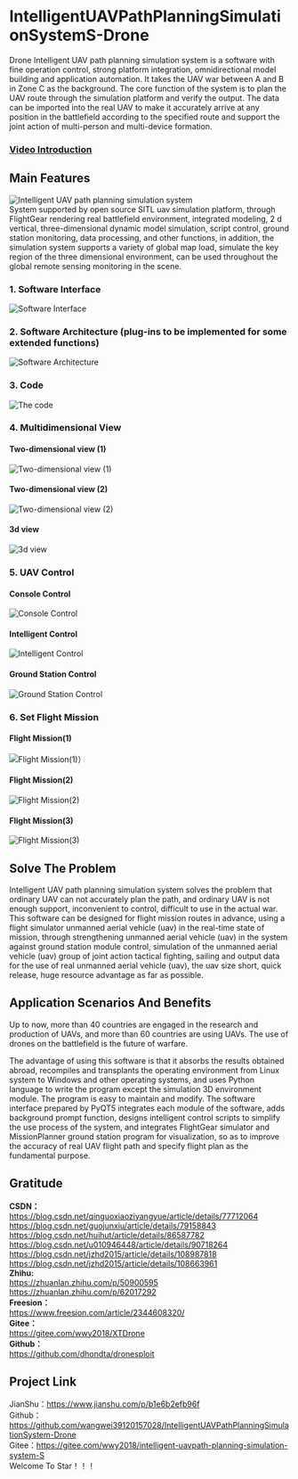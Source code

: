 # IntelligentUAVPathPlanningSimulationSystemS-Drone
Drone  Intelligent UAV path planning simulation system is a software with fine operation control, strong platform integration, omnidirectional model building and application automation. It takes the UAV war between A and B in Zone C as the background. The core function of the system is to plan the UAV route through the simulation platform and verify the output. The data can be imported into the real UAV to make it accurately arrive at any position in the battlefield according to the specified route and support the joint action of multi-person and multi-device formation.
### [Video Introduction](https://www.yuque.com/u12074055/kb/qqkaw9)
## Main Features
![Intelligent UAV path planning simulation system](https://images.gitee.com/uploads/images/2021/0125/233607_f09b2d25_2323666.jpeg "13.jpg")<br>
System supported by open source SITL uav simulation platform, through FlightGear rendering real battlefield environment, integrated modeling, 2 d vertical, three-dimensional dynamic model simulation, script control, ground station monitoring, data processing, and other functions, in addition, the simulation system supports a variety of global map load, simulate the key region of the three dimensional environment, can be used throughout the global remote sensing monitoring in the scene.
### 1. Software Interface
![Software Interface](https://images.gitee.com/uploads/images/2021/0125/233744_ba69880f_2323666.png "1.png")
### 2. Software Architecture (plug-ins to be implemented for some extended functions)
![Software Architecture](https://images.gitee.com/uploads/images/2021/0125/233759_e596a868_2323666.png "2.png")
### 3. Code
![The code](https://images.gitee.com/uploads/images/2021/0125/233814_c0aa0ba5_2323666.png "3.png")
### 4. Multidimensional View
#### Two-dimensional view (1)
![Two-dimensional view (1)](https://images.gitee.com/uploads/images/2021/0125/233838_febcde95_2323666.png "4.png")
#### Two-dimensional view (2)
![Two-dimensional view (2)](https://images.gitee.com/uploads/images/2021/0125/233900_9a21536c_2323666.png "5.png")
#### 3d view
![3d view](https://images.gitee.com/uploads/images/2021/0125/233925_c9f2e081_2323666.png "6.png")
### 5. UAV Control
#### Console Control
![ Console Control](https://images.gitee.com/uploads/images/2021/0125/233942_e93cbff8_2323666.png "7.png")
#### Intelligent Control
![Intelligent Control](https://images.gitee.com/uploads/images/2021/0126/181402_cd1f8329_2323666.png "改git.png")
#### Ground Station Control
![Ground Station Control](https://images.gitee.com/uploads/images/2021/0125/234015_bc90af97_2323666.png "9.png")
### 6. Set Flight Mission
#### Flight Mission(1)
![Flight Mission(1)）](https://images.gitee.com/uploads/images/2021/0125/234038_f5448a7f_2323666.png "10.png")
#### Flight Mission(2)
![Flight Mission(2)](https://images.gitee.com/uploads/images/2021/0125/234057_37ff1cc1_2323666.png "11.png")
#### Flight Mission(3)
![Flight Mission(3)](https://images.gitee.com/uploads/images/2021/0125/234121_a8022c2e_2323666.png "12.png")
## Solve The Problem

Intelligent UAV path planning simulation system solves the problem that ordinary UAV can not accurately plan the path, and ordinary UAV is not enough support, inconvenient to control, difficult to use in the actual war. This software can be designed for flight mission routes in advance, using a flight simulator unmanned aerial vehicle (uav) in the real-time state of mission, through strengthening unmanned aerial vehicle (uav) in the system against ground station module control, simulation of the unmanned aerial vehicle (uav) group of joint action tactical fighting, sailing and output data for the use of real unmanned aerial vehicle (uav), the uav size short, quick release, huge resource advantage as far as possible.

## Application Scenarios And Benefits

Up to now, more than 40 countries are engaged in the research and production of UAVs, and more than 60 countries are using UAVs. The use of drones on the battlefield is the future of warfare.

The advantage of using this software is that it absorbs the results obtained abroad, recompiles and transplants the operating environment from Linux system to Windows and other operating systems, and uses Python language to write the program except the simulation 3D environment module. The program is easy to maintain and modify. The software interface prepared by PyQT5 integrates each module of the software, adds background prompt function, designs intelligent control scripts to simplify the use process of the system, and integrates FlightGear simulator and MissionPlanner ground station program for visualization, so as to improve the accuracy of real UAV flight path and specify flight plan as the fundamental purpose.

## Gratitude<br>
**CSDN：**<br>
https://blog.csdn.net/qinguoxiaoziyangyue/article/details/77712064<br>
https://blog.csdn.net/guojunxiu/article/details/79158843<br>
https://blog.csdn.net/huihut/article/details/86587782<br>
https://blog.csdn.net/u010946448/article/details/90718264<br>
https://blog.csdn.net/jzhd2015/article/details/108987818<br>
https://blog.csdn.net/jzhd2015/article/details/108663961<br>
**Zhihu:**<br>
https://zhuanlan.zhihu.com/p/50900595
https://zhuanlan.zhihu.com/p/62017292<br>
**Freesion：**<br>
https://www.freesion.com/article/2344608320/<br>
**Gitee：**<br>
https://gitee.com/wwy2018/XTDrone<br>
**Github：**<br>
https://github.com/dhondta/dronesploit<br>

## Project Link<br>
JianShu：https://www.jianshu.com/p/b1e6b2efb96f<br>
Github：https://github.com/wangwei39120157028/IntelligentUAVPathPlanningSimulationSystem-Drone<br>
Gitee：https://gitee.com/wwy2018/intelligent-uavpath-planning-simulation-system-S<br>
Welcome To Star！！！
